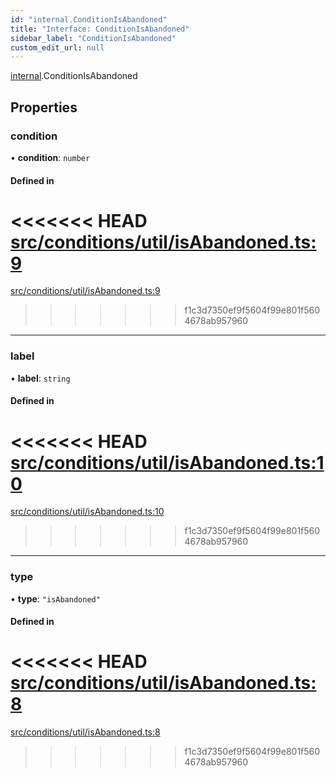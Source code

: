 ```yaml
---
id: "internal.ConditionIsAbandoned"
title: "Interface: ConditionIsAbandoned"
sidebar_label: "ConditionIsAbandoned"
custom_edit_url: null
---
```


[internal](../modules/internal.md).ConditionIsAbandoned

## Properties

### condition

• **condition**: `number`

#### Defined in

<<<<<<< HEAD
[src/conditions/util/isAbandoned.ts:9](https://github.com/Resnovas/smartcloud/blob/b9e22a9/src/conditions/util/isAbandoned.ts#L9)
=======
[src/conditions/util/isAbandoned.ts:9](https://github.com/Resnovas/smartcloud/blob/b91f5b4/src/conditions/util/isAbandoned.ts#L9)
>>>>>>> f1c3d7350ef9f5604f99e801f5604678ab957960

___

### label

• **label**: `string`

#### Defined in

<<<<<<< HEAD
[src/conditions/util/isAbandoned.ts:10](https://github.com/Resnovas/smartcloud/blob/b9e22a9/src/conditions/util/isAbandoned.ts#L10)
=======
[src/conditions/util/isAbandoned.ts:10](https://github.com/Resnovas/smartcloud/blob/b91f5b4/src/conditions/util/isAbandoned.ts#L10)
>>>>>>> f1c3d7350ef9f5604f99e801f5604678ab957960

___

### type

• **type**: ``"isAbandoned"``

#### Defined in

<<<<<<< HEAD
[src/conditions/util/isAbandoned.ts:8](https://github.com/Resnovas/smartcloud/blob/b9e22a9/src/conditions/util/isAbandoned.ts#L8)
=======
[src/conditions/util/isAbandoned.ts:8](https://github.com/Resnovas/smartcloud/blob/b91f5b4/src/conditions/util/isAbandoned.ts#L8)
>>>>>>> f1c3d7350ef9f5604f99e801f5604678ab957960
